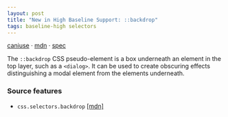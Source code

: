 ```yaml
---
layout: post
title: "New in High Baseline Support: ::backdrop"
tags: baseline-high selectors
---
```


[caniuse](https://caniuse.com/?search=backdrop) · [mdn](https://developer.mozilla.org/en-US/search?q=::backdrop) · [spec](https://drafts.csswg.org/css-position-4/#backdrop)

The `::backdrop` CSS pseudo-element is a box underneath an element in the top layer, such as a `<dialog>`. It can be used to create obscuring effects distinguishing a modal element from the elements underneath.

### Source features

- ``css.selectors.backdrop`` [[mdn]](https://developer.mozilla.org/en-US/search?q=css.selectors.backdrop)
